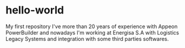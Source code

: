 # hello-world
My first repository
I've more than 20 years of experience with Appeon PowerBuilder and nowadays I'm working at Energisa S.A with Logistics Legacy Systems and integration with some third parties softwares.
